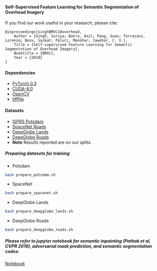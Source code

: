 #### Self-Supervised Feature Learning for Semantic Segmentation of Overhead Imagery

If you find our work useful in your research, please cite:

    @inproceedings{singhBMVC18overhead,
        Author = {Singh, Suriya; Batra, Anil; Pang, Guan; Torresani, Lorenzo; Basu, Saikat; Paluri, Manohar; Jawahar, C. V.},
        Title = {Self-supervised Feature Learning for Semantic Segmentation of Overhead Imagery},
        Booktitle = {BMVC},
        Year = {2018}
    }

#### Dependencies
* [PyTorch 0.3](https://pytorch.org/)
* [CUDA-8.0](https://developer.nvidia.com/cuda-80-ga2-download-archive)
* [OpenCV](https://opencv.org/)
* [tifffile](https://www.lfd.uci.edu/~gohlke/code/tifffile.py.html)


#### Datasets
* [ISPRS Potsdam](http://www2.isprs.org/commissions/comm3/wg4/data-request-form2.html)
* [SpaceNet Roads](https://spacenetchallenge.github.io/Challenges/Challenge-3.html)
* [DeepGlobe Lands](http://deepglobe.org/index.html)
* [DeepGlobe Roads](http://deepglobe.org/index.html)
* **Note** Results reported are on our splits.

##### Preparing datasets for training
* Potsdam
```bash 
bash prepare_potsdam.sh
```
* SpaceNet
```bash 
bash prepare_spacenet.sh
```
* DeepGlobe Lands
```bash 
bash prepare_deepglobe_lands.sh
```
* DeepGlobe Roads
```bash 
bash prepare_deepglobe_roads.sh
```

##### Please refer to jupyter notebook for semantic inpainting (Pathak et al, CVPR 2016), adversarial mask prediction, and semantic segmentation codes:
[Notebook](https://github.com/suriyasingh/Self-supervision-for-segmenting-overhead-imagery/blob/master/Self_supervised_Feature_Learning_for_Semantic_Segmentation_of_Overhead_Imagery.ipynb)
